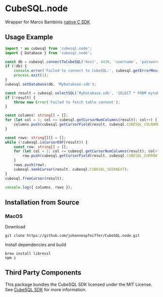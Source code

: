 # CubeSQL.node
Wrapper for Marco Bambinis [native C SDK](https://github.com/cubesql/sdk.git)

## Usage Example
```ts
import * as cubesql from 'cubesql.node';
import { Database } from 'cubesql.node';

const db = cubesql.connectToCubeSQL('host', 4430, 'username', 'password', 12, cubesql.CUBESQL_ENCRYPTION_NONE);
if (!db) {
    console.error('Failed to connect to CubeSQL:', cubesql.getErrorMessage(db));
    process.exit(1);
}
cubesql.setDatabase(db, 'MyDatabase.sdb');

const result = cubesql.selectSQL('MyDatabase.sdb', 'SELECT * FROM mytable');
if (!result) {
    throw new Error('Failed to fetch table content');
}

const columns: string[] = [];
for (let col = 1; col <= cubesql.getCursorNumColumns(result); col++) {
    columns.push(cubesql.getCursorField(result, cubesql.CUBESQL_COLNAME, col));
}

const rows: string[][] = [];
while (!cubesql.isCursorEOF(result)) {
    const row: string[] = [];
    for (let col = 1; col <= cubesql.getCursorNumColumns(result); col++) {
        row.push(cubesql.getCursorField(result, cubesql.CUBESQL_CURROW, col));
    }
    rows.push(row);
    cubesql.seekCursor(result, cubesql.CUBESQL_SEEKNEXT);
}
cubesql.freeCursor(result);

console.log({ columns, rows });
```

## Installation from Source

### MacOS

Download 
```
git clone https://github.com/johannespfeiffer/CubeSQL.node.git
```

Install dependencies and build
```
brew install libressl
npm i
```


## Third Party Components

This package bundles the CubeSQL SDK licensed under the MIT License.  
See [CubeSQL SDK](https://github.com/sqlabs/CubeSQL-SDK) for more information.